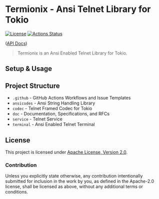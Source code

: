 # Termionix - Ansi Telnet Library for Tokio 

[![License](https://img.shields.io/badge/License-Apache%202.0-blue.svg)](https://opensource.org/licenses/Apache-2.0)
[![Actions Status](https://github.com/huhlig/termionix/workflows/rust/badge.svg)](https://github.com/huhlig/termionix/actions)

([API Docs])

> Termionix is an Ansi Enabled Telnet Library for Tokio.

## Setup & Usage

## Project Structure

* `.github` - GitHub Actions Workflows and Issue Templates
* `ansicodes` - Ansi String Handling Library
* `codec` - Telnet Framed Codec for Tokio
* `doc` - Documentation, Specifications, and RFCs
* `service` - Telnet Service
* `terminal` - Ansi Enabled Telnet Terminal

## License

This project is licensed under [Apache License, Version 2.0](http://www.apache.org/licenses/LICENSE-2.0).

### Contribution

Unless you explicitly state otherwise, any contribution intentionally submitted for inclusion in the work by you, as 
defined in the Apache-2.0 license, shall be licensed as above, without any additional terms or conditions.

[API Docs]: https://huhlig.github.io/termionix/
